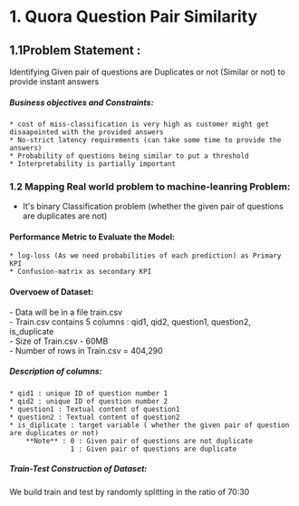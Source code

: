 
# 1.  Quora Question Pair Similarity 

## 1.1Problem Statement :
Identifying Given pair of questions are Duplicates or not (Similar or not) to provide instant answers 

##### Business objectives and Constraints:
    * cost of miss-classification is very high as customer might get disaapointed with the provided answers
    * No-strict latency requirements (can take some time to provide the answers)
    * Probability of questions being similar to put a threshold
    * Interpretability is partially important

### 1.2 Mapping Real world problem to machine-leanring Problem:
* It's  binary Classification problem (whether the given pair of questions are duplicates are not)


#### Performance Metric to Evaluate the Model:
    * log-loss (As we need probabilities of each prediction) as Primary KPI
    * Confusion-matrix as secondary KPI

#### Overvoew of Dataset:
<p> 
- Data will be in a file train.csv <br>
- Train.csv contains 5 columns : qid1, qid2, question1, question2, is_duplicate <br>
- Size of Train.csv - 60MB <br>
- Number of rows in Train.csv = 404,290
</p>

##### Description of columns:
    * qid1 : unique ID of question number 1
    * qid2 : unique ID of question number 2
    * question1 : Textual content of question1
    * question2 : Textual content of question2
    * is_diplicate : target variable ( whether the given pair of question are duplicates or not) 
        **Note** : 0 : Given pair of questions are not duplicate
                   1 : Given pair of questions are duplicate

##### Train-Test Construction of Dataset:
We build train and test by randomly splitting in the ratio of 70:30  

